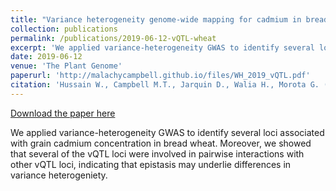 ```yaml
---
title: "Variance heterogeneity genome-wide mapping for cadmium in bread wheat reveals novel genomic loci and epistatic interactions"
collection: publications
permalink: /publications/2019-06-12-vQTL-wheat
excerpt: 'We applied variance-heterogeneity GWAS to identify several loci associated with grain cadmium concentration in bread wheat. Moreover, we showed that several of the vQTL loci were involved in pairwise interactions with other vQTL loci, indicating that epistasis may underlie differences in variance heterogeniety.'
date: 2019-06-12
venue: 'The Plant Genome'
paperurl: 'http://malachycampbell.github.io/files/WH_2019_vQTL.pdf'
citation: 'Hussain W., Campbell M.T., Jarquin D., Walia H., Morota G. (2020) Variance heterogeneity genome-wide mapping for cadmium in bread wheat reveals novel genomic loci and epistatic interactions. The Plant Genome. doi:10.1002/tpg2.20011'
---
```


<a href='http://malachycampbell.github.io/files/WH_2019_vQTL.pdf'>Download the paper here</a>

We applied variance-heterogeneity GWAS to identify several loci associated with grain cadmium concentration in bread wheat. Moreover, we showed that several of the vQTL loci were involved in pairwise interactions with other vQTL loci, indicating that epistasis may underlie differences in variance heterogeniety.

